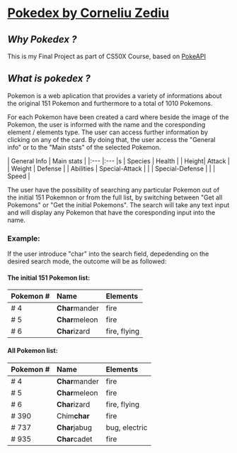 # [Pokedex by Corneliu Zediu](http://liuze02.pythonanywhere.com/)
  
  ## _Why Pokedex ?_
  This is my Final Project as part of CS50X Course, based on [PokeAPI](https://pokeapi.co/)
  
  ## _What is pokedex ?_
  Pokemon is a web aplication that provides a variety of informations about the original 151 Pokemon and furthermore to a total of 1010 Pokemons. 
  
  For each Pokemon have been created a card where beside the image of the Pokemon, the user is informed with the name and the coresponding element / elements type. 
  The user can access further information by clicking on any of the card. By doing that, the user access the "General info" or to the "Main ststs" of the selected Pokemon.
  
| General Info                               | Main stats |
|:---                                       |:---     |s
| Species | Health |
| Height| Attack |
| Weight | Defense |
| Abilities | Special-Attack |
|  | Special-Defense |
|  | Speed |


  The user have the possibility of searching any particular Pokemon out of the initial 151 Pokemnon or from the full list, by switching between "Get all Pokemons" or "Get the initial Pokemons". The search will take any text input and will display any Pokemon that have the coresponding input into the name. 

  ### Example:
  If the user introduce "char" into the search field, depedending on the desired search mode, the outcome will be as followed:
  #### The initial 151 Pokemon list:
  |Pokemon #                        | Name | Elements|
|:---                                       |:---      |:---     |
| # 4 | **Char**mander | fire|
| # 5 | **Char**meleon | fire|
| # 6 | **Char**izard | fire, flying|

  #### All Pokemon list:
  |Pokemon #                        | Name | Elements|
|:---                                       |:---      |:---     |
| # 4 | **Char**mander | fire|
| # 5 | **Char**meleon | fire|
| # 6 | **Char**izard | fire, flying|
| # 390 | Chim**char** | fire|
| # 737 | **Char**jabug | bug, electric|
| # 935 | **Char**cadet | fire|


